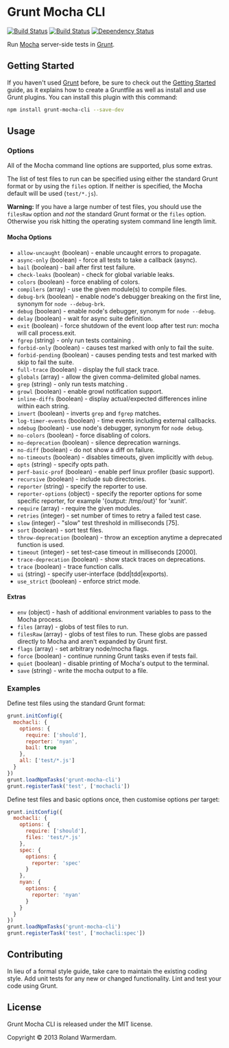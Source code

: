 # Grunt Mocha CLI

[![Build Status](https://api.travis-ci.org/Rowno/grunt-mocha-cli.svg?branch=master)](https://travis-ci.org/Rowno/grunt-mocha-cli)
[![Build Status](https://ci.appveyor.com/api/projects/status/d8owof7rmt7h3ka8/branch/master?svg=true)](https://ci.appveyor.com/project/Rowno/grunt-mocha-cli)
[![Dependency Status](https://david-dm.org/Rowno/grunt-mocha-cli.svg)](https://david-dm.org/Rowno/grunt-mocha-cli)

Run [Mocha][] server-side tests in [Grunt][].

## Getting Started

If you haven't used [Grunt][] before, be sure to check out the [Getting Started][] guide, as it explains how to create a Gruntfile as well as install and use Grunt plugins. You can install this plugin with this command:

```bash
npm install grunt-mocha-cli --save-dev
```

## Usage

### Options

All of the Mocha command line options are supported, plus some extras.

The list of test files to run can be specified using either the standard Grunt format or by using the `files` option. If neither is specified, the Mocha default will be used (`test/*.js`).

**Warning:** If you have a large number of test files, you should use the `filesRaw` option and _not_ the standard Grunt format or the `files` option. Otherwise you risk hitting the operating system command line length limit.

#### Mocha Options

* `allow-uncaught` (boolean) - enable uncaught errors to propagate.
* `async-only` (boolean) - force all tests to take a callback (async).
* `bail` (boolean) - bail after first test failure.
* `check-leaks` (boolean) - check for global variable leaks.
* `colors` (boolean) - force enabling of colors.
* `compilers` (array) - use the given module(s) to compile files.
* `debug-brk` (boolean) - enable node's debugger breaking on the first line, synonym for `node --debug-brk`.
* `debug` (boolean) - enable node's debugger, synonym for `node --debug`.
* `delay` (boolean) - wait for async suite definition.
* `exit` (boolean) - force shutdown of the event loop after test run: mocha will call process.exit.
* `fgrep` (string) - only run tests containing <string>.
* `forbid-only` (boolean) - causes test marked with only to fail the suite.
* `forbid-pending` (boolean) - causes pending tests and test marked with skip to fail the suite.
* `full-trace` (boolean) - display the full stack trace.
* `globals` (array) - allow the given comma-delimited global names.
* `grep` (string) - only run tests matching <pattern>.
* `growl` (boolean) - enable growl notification support.
* `inline-diffs` (boolean) - display actual/expected differences inline within each string.
* `invert` (boolean) - inverts `grep` and `fgrep` matches.
* `log-timer-events` (boolean) - time events including external callbacks.
* `ndebug` (boolean) - use node's debugger, synonym for `node debug`.
* `no-colors` (boolean) - force disabling of colors.
* `no-deprecation` (boolean) - silence deprecation warnings.
* `no-diff` (boolean) - do not show a diff on failure.
* `no-timeouts` (boolean) - disables timeouts, given implicitly with `debug`.
* `opts` (string) - specify opts path.
* `perf-basic-prof` (boolean) - enable perf linux profiler (basic support).
* `recursive` (boolean) - include sub directories.
* `reporter` (string) - specify the reporter to use.
* `reporter-options` (object) - specify the reporter options for some specific reporter, for example '{output: /tmp/out}' for 'xunit'.
* `require` (array) - require the given modules.
* `retries` (integer) - set number of times to retry a failed test case.
* `slow` (integer) - "slow" test threshold in milliseconds [75].
* `sort` (boolean) - sort test files.
* `throw-deprecation` (boolean) - throw an exception anytime a deprecated function is used.
* `timeout` (integer) - set test-case timeout in milliseconds [2000].
* `trace-deprecation` (boolean) - show stack traces on deprecations.
* `trace` (boolean) - trace function calls.
* `ui` (string) - specify user-interface (bdd|tdd|exports).
* `use_strict` (boolean) - enforce strict mode.

#### Extras

* `env` (object) - hash of additional environment variables to pass to the Mocha process.
* `files` (array) - globs of test files to run.
* `filesRaw` (array) - globs of test files to run. These globs are passed directly to Mocha and aren't expanded by Grunt first.
* `flags` (array) - set arbitrary node/mocha flags.
* `force` (boolean) - continue running Grunt tasks even if tests fail.
* `quiet` (boolean) - disable printing of Mocha's output to the terminal.
* `save` (string) - write the mocha output to a file.

### Examples

Define test files using the standard Grunt format:

```javascript
grunt.initConfig({
  mochacli: {
    options: {
      require: ['should'],
      reporter: 'nyan',
      bail: true
    },
    all: ['test/*.js']
  }
})
grunt.loadNpmTasks('grunt-mocha-cli')
grunt.registerTask('test', ['mochacli'])
```

Define test files and basic options once, then customise options per target:

```javascript
grunt.initConfig({
  mochacli: {
    options: {
      require: ['should'],
      files: 'test/*.js'
    },
    spec: {
      options: {
        reporter: 'spec'
      }
    },
    nyan: {
      options: {
        reporter: 'nyan'
      }
    }
  }
})
grunt.loadNpmTasks('grunt-mocha-cli')
grunt.registerTask('test', ['mochacli:spec'])
```

## Contributing

In lieu of a formal style guide, take care to maintain the existing coding style. Add unit tests for any new or changed functionality. Lint and test your code using Grunt.

## License

Grunt Mocha CLI is released under the MIT license.

Copyright © 2013 Roland Warmerdam.

[mocha]: http://mochajs.org/
[grunt]: http://gruntjs.com/
[getting started]: http://gruntjs.com/getting-started
